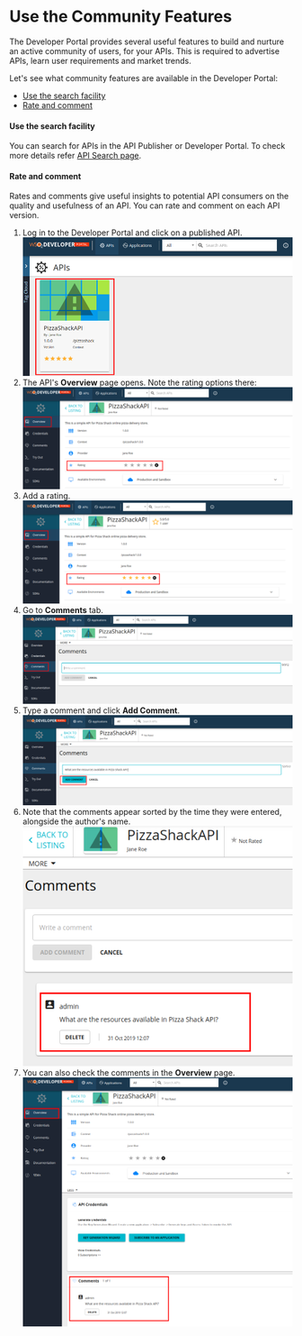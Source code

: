 # Use the Community Features

The Developer Portal provides several useful features to build and nurture an active community of users, for your APIs. This is required to advertise APIs, learn user requirements and market trends.

Let's see what community features are available in the Developer Portal:

-   [Use the search facility](#use-the-search-facility)
-   [Rate and comment](#rate-and-comment)

#### Use the search facility

You can search for APIs in the API Publisher or Developer Portal. To check more details refer [API Search page](../DiscoverAPIs/search.md).

#### Rate and comment

Rates and comments give useful insights to potential API consumers on the quality and usefulness of an API. You can rate and comment on each API version.

1.  Log in to the Developer Portal and click on a published API.
    ![](../../../assets/img/Learn/community-features-api.png)
2.  The API's **Overview** page opens. Note the rating options there:
    ![](../../../assets/img/Learn/community-features-rating-page.png)
3.  Add a rating.
    ![](../../../assets/img/Learn/community-features-rating.png)
4.  Go to **Comments** tab.
    ![](../../../assets/img/Learn/community-features-comments-page.png)
5.  Type a comment and click **Add Comment**.
    ![](../../../assets/img/Learn/community-features-comments.png)
6.  Note that the comments appear sorted by the time they were entered, alongside the author's name.
    ![](../../../assets/img/Learn/community-features-view-comments.png)
7.  You can also check the comments in the **Overview** page.
    ![](../../../assets/img/Learn/community-features-view-comments-overview.png) 
